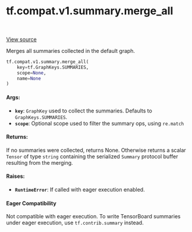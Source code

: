 <div itemscope itemtype="http://developers.google.com/ReferenceObject">
<meta itemprop="name" content="tf.compat.v1.summary.merge_all" />
<meta itemprop="path" content="Stable" />
</div>

# tf.compat.v1.summary.merge_all

<!-- Insert buttons -->

<table class="tfo-notebook-buttons tfo-api" align="left">
</table>

<a target="_blank" href="/code/stable/tensorflow/python/summary/summary.py">View source</a>



<!-- Start diff -->
Merges all summaries collected in the default graph.

``` python
tf.compat.v1.summary.merge_all(
    key=tf.GraphKeys.SUMMARIES,
    scope=None,
    name=None
)
```



<!-- Placeholder for "Used in" -->


#### Args:


* <b>`key`</b>: `GraphKey` used to collect the summaries.  Defaults to
  `GraphKeys.SUMMARIES`.
* <b>`scope`</b>: Optional scope used to filter the summary ops, using `re.match`


#### Returns:

If no summaries were collected, returns None.  Otherwise returns a scalar
`Tensor` of type `string` containing the serialized `Summary` protocol
buffer resulting from the merging.



#### Raises:


* <b>`RuntimeError`</b>: If called with eager execution enabled.



#### Eager Compatibility
Not compatible with eager execution. To write TensorBoard
summaries under eager execution, use `tf.contrib.summary` instead.

